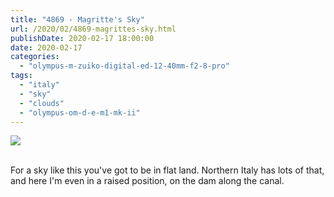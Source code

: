 ```yaml
---
title: "4869 - Magritte's Sky"
url: /2020/02/4869-magrittes-sky.html
publishDate: 2020-02-17 18:00:00
date: 2020-02-17
categories: 
  - "olympus-m-zuiko-digital-ed-12-40mm-f2-8-pro"
tags: 
  - "italy"
  - "sky"
  - "clouds"
  - "olympus-om-d-e-m1-mk-ii"
---
```

<div class="container">
<div class="center"><a target="_blank" href="https://d25zfm9zpd7gm5.cloudfront.net/1200x1200/20180512_124104_lr.jpg"><img class="webfeedsFeaturedVisual" src="https://d25zfm9zpd7gm5.cloudfront.net/0600x0600/2018/20180512_124104_lr.jpg" /></a></div>
</div>
<br />

For a sky like this you've got to be in flat land. Northern Italy
has lots of that, and here I'm even in a raised position, on the dam
along the canal.